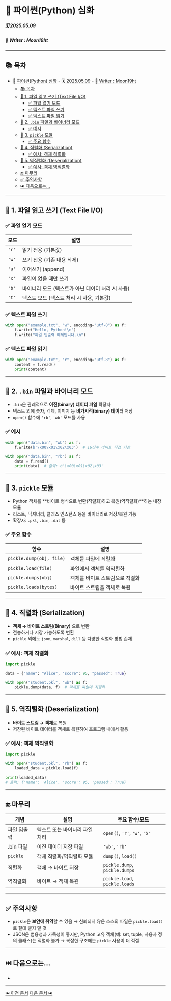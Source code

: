 # 🧩 파이썬(Python) 심화

##### 🗓️ 2025.05.09
##### 📝 Writer : Moon19ht

---

## 📚 목차

- [🧩 파이썬(Python) 심화](#-파이썬python-심화)
        - [🗓️ 2025.05.09](#️-20250509)
        - [📝 Writer : Moon19ht](#-writer--moon19ht)
  - [📚 목차](#-목차)
  - [📌 1. 파일 읽고 쓰기 (Text File I/O)](#-1-파일-읽고-쓰기-text-file-io)
    - [✅ 파일 열기 모드](#-파일-열기-모드)
    - [✅ 텍스트 파일 쓰기](#-텍스트-파일-쓰기)
    - [✅ 텍스트 파일 읽기](#-텍스트-파일-읽기)
  - [📌 2. `.bin` 파일과 바이너리 모드](#-2-bin-파일과-바이너리-모드)
    - [✅ 예시](#-예시)
  - [📌 3. `pickle` 모듈](#-3-pickle-모듈)
    - [✅ 주요 함수](#-주요-함수)
  - [📌 4. 직렬화 (Serialization)](#-4-직렬화-serialization)
    - [✅ 예시: 객체 직렬화](#-예시-객체-직렬화)
  - [📌 5. 역직렬화 (Deserialization)](#-5-역직렬화-deserialization)
    - [✅ 예시: 객체 역직렬화](#-예시-객체-역직렬화)
  - [🔚 마무리](#-마무리)
  - [✅ 주의사항](#-주의사항)
  - [⏭️ 다음으로는...](#️-다음으로는)

---

## 📌 1. 파일 읽고 쓰기 (Text File I/O)

### ✅ 파일 열기 모드

| 모드 | 설명 |
|------|------|
| `'r'` | 읽기 전용 (기본값) |
| `'w'` | 쓰기 전용 (기존 내용 삭제) |
| `'a'` | 이어쓰기 (append) |
| `'x'` | 파일이 없을 때만 쓰기 |
| `'b'` | 바이너리 모드 (텍스트가 아닌 데이터 처리 시 사용) |
| `'t'` | 텍스트 모드 (텍스트 처리 시 사용, 기본값) |

### ✅ 텍스트 파일 쓰기
```python
with open("example.txt", "w", encoding="utf-8") as f:
    f.write("Hello, Python!\n")
    f.write("파일 입출력 예제입니다.\n")
```

### ✅ 텍스트 파일 읽기
```python
with open("example.txt", "r", encoding="utf-8") as f:
    content = f.read()
    print(content)
```

---

## 📌 2. `.bin` 파일과 바이너리 모드

- `.bin`은 관례적으로 **이진(binary) 데이터 파일** 확장자
- 텍스트 외에 숫자, 객체, 이미지 등 **비가시적(binary) 데이터** 저장
- `open()` 함수에 `'rb'`, `'wb'` 모드를 사용

### ✅ 예시
```python
with open("data.bin", "wb") as f:
    f.write(b'\x00\x01\x02\x03')  # 16진수 바이트 직접 저장

with open("data.bin", "rb") as f:
    data = f.read()
    print(data)  # 출력: b'\x00\x01\x02\x03'
```

---

## 📌 3. `pickle` 모듈

- Python 객체를 **바이트 형식으로 변환(직렬화)하고 복원(역직렬화)**하는 내장 모듈
- 리스트, 딕셔너리, 클래스 인스턴스 등을 바이너리로 저장/복원 가능
- 확장자: `.pkl`, `.bin`, `.dat` 등

### ✅ 주요 함수

| 함수 | 설명 |
|------|------|
| `pickle.dump(obj, file)` | 객체를 파일에 직렬화 |
| `pickle.load(file)` | 파일에서 객체를 역직렬화 |
| `pickle.dumps(obj)` | 객체를 바이트 스트림으로 직렬화 |
| `pickle.loads(bytes)` | 바이트 스트림을 객체로 복원 |

---

## 📌 4. 직렬화 (Serialization)

- **객체 → 바이트 스트림(Binary)** 으로 변환
- 전송하거나 저장 가능하도록 변환
- `pickle` 외에도 `json`, `marshal`, `dill` 등 다양한 직렬화 방법 존재

### ✅ 예시: 객체 직렬화
```python
import pickle

data = {"name": "Alice", "score": 95, "passed": True}

with open("student.pkl", "wb") as f:
    pickle.dump(data, f)  # 객체를 파일에 직렬화
```

---

## 📌 5. 역직렬화 (Deserialization)

- **바이트 스트림 → 객체**로 복원
- 저장된 바이트 데이터를 객체로 복원하여 프로그램 내에서 활용
### ✅ 예시: 객체 역직렬화
```python
import pickle

with open("student.pkl", "rb") as f:
    loaded_data = pickle.load(f)

print(loaded_data)
# 출력: {'name': 'Alice', 'score': 95, 'passed': True}
```

---

## 🔚 마무리

| 개념 | 설명 | 주요 함수/모드 |
|------|------|----------------|
| 파일 입출력 | 텍스트 또는 바이너리 파일 처리 | `open()`, `'r'`, `'w'`, `'b'` |
| .bin 파일 | 이진 데이터 저장 파일 | `'wb'`, `'rb'` |
| `pickle` | 객체 직렬화/역직렬화 모듈 | `dump()`, `load()` |
| 직렬화 | 객체 → 바이트 저장 | `pickle.dump`, `pickle.dumps` |
| 역직렬화 | 바이트 → 객체 복원 | `pickle.load`, `pickle.loads` |

---

## ✅ 주의사항

- `pickle`은 **보안에 취약**할 수 있음 → 신뢰되지 않은 소스의 파일은 `pickle.load()`로 절대 열지 말 것
- JSON은 범용성과 가독성이 좋지만, Python 고유 객체(예: set, tuple, 사용자 정의 클래스)는 직렬화 불가 → 복잡한 구조에는 `pickle` 사용이 더 적절

---

## ⏭️ 다음으로는...
- 

---

[⏮️ 이전 문서](./0508%20Python정리.md) [다음 문서 ⏭️](./0512%20Python정리.md)